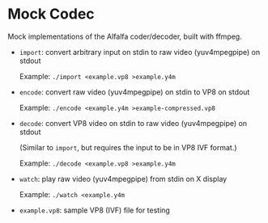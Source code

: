 Mock Codec
==========

Mock implementations of the Alfalfa coder/decoder, built with ffmpeg.

   * `import`: convert arbitrary input on stdin
     	       to raw video (yuv4mpegpipe) on stdout

     Example: `./import <example.vp8 >example.y4m`

   * `encode`: convert raw video (yuv4mpegpipe) on stdin
     	       to VP8 on stdout

     Example: `./encode <example.y4m >example-compressed.vp8`

   * `decode`: convert VP8 video on stdin
     	       to raw video (yuv4mpegpipe) on stdout

     (Similar to `import`, but requires the input to be in VP8 IVF format.)

     Example: `./decode <example.vp8 >example.y4m`

   * `watch`:  play raw video (yuv4mpegpipe) from stdin on X display

     Example: `./watch <example.y4m`

   * `example.vp8`: sample VP8 (IVF) file for testing

